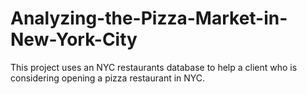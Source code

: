 # Analyzing-the-Pizza-Market-in-New-York-City
This project uses an NYC restaurants database to help a client who is considering opening a pizza restaurant in NYC.
